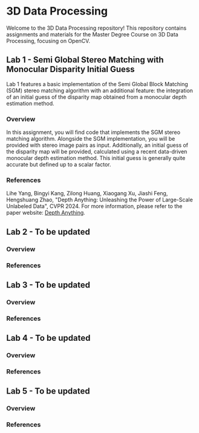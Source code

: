 # 3D Data Processing
Welcome to the 3D Data Processing repository! This repository contains assignments and materials for the Master Degree Course on 3D Data Processing, focusing on OpenCV.
 
## Lab 1 - Semi Global Stereo Matching with Monocular Disparity Initial Guess

Lab 1 features a basic implementation of the Semi Global Block Matching (SGM) stereo matching algorithm with an additional feature: the integration of an initial guess of the disparity map obtained from a monocular depth estimation method.

### Overview

In this assignment, you will find code that implements the SGM stereo matching algorithm. Alongside the SGM implementation, you will be provided with stereo image pairs as input. Additionally, an initial guess of the disparity map will be provided, calculated using a recent data-driven monocular depth estimation method. This initial guess is generally quite accurate but defined up to a scalar factor.

### References
Lihe Yang, Bingyi Kang, Zilong Huang, Xiaogang Xu, Jiashi Feng, Hengshuang Zhao, "Depth Anything: Unleashing the Power of Large-Scale Unlabeled Data", CVPR 2024.
For more information, please refer to the paper website: [Depth Anything](https://depth-anything.github.io).

## Lab 2 - To be updated

### Overview

### References

## Lab 3 - To be updated

### Overview

### References

## Lab 4 - To be updated

### Overview

### References

## Lab 5 - To be updated

### Overview

### References





























